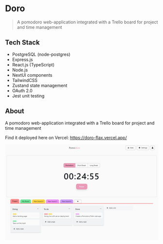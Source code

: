 # Doro

> A pomodoro web-application integrated with a Trello board for project and time management

## Tech Stack

- PostgreSQL (node-postgres)
- Express.js
- React.js (TypeScript)
- Node.js
- NextUI components
- TailwindCSS
- Zustand state management
- OAuth 2.0
- Jest unit testing

## About

A pomodoro web-application integrated with a Trello board for project and time management

Find it deployed here on Vercel: https://doro-flax.vercel.app/

<div align="center">
    <img src="./images/pomodoro.JPG">
</div>
